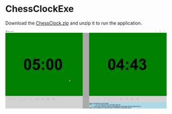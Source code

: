 # ChessClockExe

Download the [ChessClock.zip](ChessClock.zip) and unzip it to run the application.

![ChessClock](form.png)
